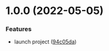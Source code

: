 # 1.0.0 (2022-05-05)


### Features

* launch project ([94c05da](https://github.com/kzmshx/prettier-config/commit/94c05da67a6a86a9e4bbda66035305fa74356a46))
